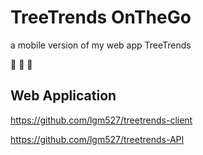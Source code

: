 # TreeTrends OnTheGo

a mobile version of my web app TreeTrends

🌲  🌳  🌴

## Web Application

https://github.com/lgm527/treetrends-client

https://github.com/lgm527/treetrends-API
